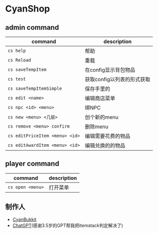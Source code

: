 # CyanShop

## admin command

| command                        | description      |
|--------------------------------|------------------|
| `cs help`                      | 帮助               |
| `cs Reload`                    | 重载               |
| `cs saveTempItem`              | 在config显示背包物品    |
| `cs test`                      | 获取config以列表的形式获取 |
| `cs saveTempItemSimple`        | 保存手里的            |
| `cs edit <name>`               | 编辑商店菜单           |
| `cs npc <id> <menu>`           | 绑NPC             |
| `cs new <menu> <几层>`           | 创个新的menu         |
| `cs remove <menu> confirm`     | 删除menu           |
| `cs editPriceItem <menu> <id>` | 编辑需要花费的物品        |
| `cs editAwardItem <menu> <id>` | 编辑兑换的的物品         |



## player command 

| command          | description |
|------------------|-------------|
| `cs open <menu>` | 打开菜单        |



## 制作人

- [CyanBukkit]()
- [ChatGPT]()(感谢3.5岁的GPT帮我把itemstack判定解决了)


